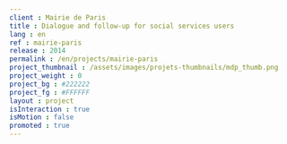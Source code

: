 ```yaml
---
client : Mairie de Paris
title : Dialogue and follow-up for social services users
lang : en
ref : mairie-paris
release : 2014
permalink : /en/projects/mairie-paris
project_thumbnail : /assets/images/projets-thumbnails/mdp_thumb.png
project_weight : 0
project_bg : #222222
project_fg : #FFFFFF
layout : project
isInteraction : true
isMotion : false
promoted : true
---
```

